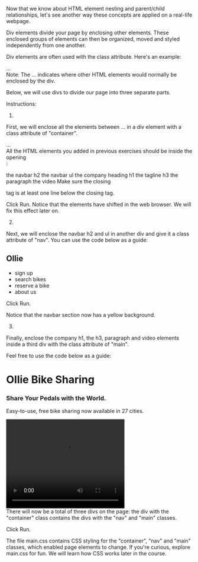Now that we know about HTML element nesting and parent/child relationships, let's see another way these concepts are applied on a real-life webpage.

Div elements divide your page by enclosing other elements. These enclosed groups of elements can then be organized, moved and styled independently from one another.

Div elements are often used with the class attribute. Here's an example:

<div class="main">
 ...
</div>
Note: The ... indicates where other HTML elements would normally be enclosed by the div.

Below, we will use divs to divide our page into three separate parts.

Instructions:

1.
First, we will enclose all the elements between <body>...</body> in a div element with a class attribute of "container".

<div class="container">
...
</div>
All the HTML elements you added in previous exercises should be inside the opening <div class="container">:

the navbar h2
the navbar ul
the company heading h1
the tagline h3
the paragraph
the video
Make sure the closing </div> tag is at least one line below the closing </video> tag.

Click Run. Notice that the elements have shifted in the web browser. We will fix this effect later on.

2.

Next, we will enclose the navbar h2 and ul in another div and give it a class attribute of "nav". You can use the code below as a guide:

<div class="nav">
  <h2>Ollie</h2>
  <ul>
    <li>sign up</li>
    <li>search bikes</li>
    <li>reserve a bike</li>
    <li>about us</li>
  </ul>
</div>
Click Run.

Notice that the navbar section now has a yellow background.

3.

Finally, enclose the company h1, the h3, paragraph and video elements inside a third div with the class attribute of "main".

Feel free to use the code below as a guide:

<div class="main">
  <h1>Ollie Bike Sharing</h1>
  <h3>Share Your Pedals with the World.</h3>
  <p>Easy-to-use, free bike sharing now available in 27 cities.</p>
  <video width="320px" height="240" controls>
    <source src="https://s3.amazonaws.com/codecademy-content/projects/make-a-website/lesson-1/ollie.mp4" type="video/mp4">
  </video>
</div>
There will now be a total of three divs on the page: the div with the "container" class contains the divs with the "nav" and "main" classes.

Click Run.

The file main.css contains CSS styling for the "container", "nav" and "main" classes, which enabled page elements to change. If you're curious, explore main.css for fun. We will learn how CSS works later in the course.
